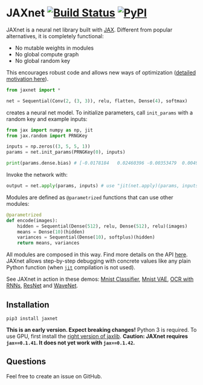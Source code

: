 # JAXnet [![Build Status](https://travis-ci.org/JuliusKunze/jaxnet.svg?branch=master)](https://travis-ci.org/JuliusKunze/jaxnet) [![PyPI](https://img.shields.io/pypi/v/jaxnet.svg)](https://pypi.python.org/pypi/jaxnet/#history)

JAXnet is a neural net library built with [JAX](https://github.com/google/jax).
Different from popular alternatives, it is completely functional:
- No mutable weights in modules
- No global compute graph
- No global random key

This encourages robust code and allows new ways of optimization ([detailed motivation here](MOTIVATION.md)).

```python
from jaxnet import *

net = Sequential(Conv(2, (3, 3)), relu, flatten, Dense(4), softmax)
```
creates a neural net model.
To initialize parameters, call `init_params` with a random key and example inputs:

```python
from jax import numpy as np, jit
from jax.random import PRNGKey

inputs = np.zeros((3, 5, 5, 1))
params = net.init_params(PRNGKey(0), inputs)

print(params.dense.bias) # [-0.0178184   0.02460396 -0.00353479  0.00492503]
```

Invoke the network with:

```python
output = net.apply(params, inputs) # use "jit(net.apply)(params, inputs)" for acceleration
```

Modules are defined as `@parametrized` functions that can use other modules:

```python
@parametrized
def encode(images):
    hidden = Sequential(Dense(512), relu, Dense(512), relu)(images)
    means = Dense(10)(hidden)
    variances = Sequential(Dense(10), softplus)(hidden)
    return means, variances
```

All modules are composed in this way. Find more details on the API [here](API.md).
JAXnet allows step-by-step debugging with concrete values like any plain Python function
(when [`jit`](https://github.com/google/jax#compilation-with-jit) compilation is not used).

See JAXnet in action in these demos:
[Mnist Classifier](https://colab.research.google.com/drive/18kICTUbjqnfg5Lk3xFVQtUj6ahct9Vmv),
[Mnist VAE](https://colab.research.google.com/drive/19web5SnmIFglLcnpXE34phiTY03v39-g),
[OCR with RNNs](https://colab.research.google.com/drive/1YuI6GUtMgnMiWtqoaPznwAiSCe9hMR1E),
[ResNet](https://colab.research.google.com/drive/1q6yoK_Zscv-57ZzPM4qNy3LgjeFzJ5xN) and
[WaveNet](https://colab.research.google.com/drive/111cKRfwYX4YFuPH3FF4V46XLfsPG1icZ).

## Installation

```
pip3 install jaxnet
```

**This is an early version. Expect breaking changes!**
Python 3 is required. To use GPU, first install the [right version of jaxlib](https://github.com/google/jax#installation).
**Caution: JAXnet requires `jax==0.1.41`. It does not yet work with `jax==0.1.42`.**

## Questions

Feel free to create an issue on GitHub.